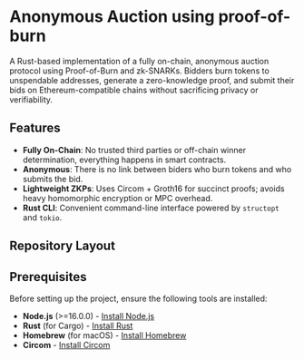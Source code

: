 # Anonymous Auction using proof-of-burn

A Rust-based implementation of a fully on-chain, anonymous auction protocol using Proof-of-Burn and zk-SNARKs. Bidders burn tokens to unspendable addresses, generate a zero-knowledge proof, and submit their bids on Ethereum-compatible chains without sacrificing privacy or verifiability.

## Features

- **Fully On-Chain**: No trusted third parties or off-chain winner determination, everything happens in smart contracts.
- **Anonymous**: There is no link between biders who burn tokens and who submits the bid.
- **Lightweight ZKPs**: Uses Circom + Groth16 for succinct proofs; avoids heavy homomorphic encryption or MPC overhead.
- **Rust CLI**: Convenient command-line interface powered by `structopt` and `tokio`.


## Repository Layout

## Prerequisites

Before setting up the project, ensure the following tools are installed:

- **Node.js** (>=16.0.0) - [Install Node.js](https://nodejs.org/)
- **Rust** (for Cargo) - [Install Rust](https://www.rust-lang.org/tools/install)
- **Homebrew** (for macOS) - [Install Homebrew](https://brew.sh/)
- **Circom** - [Install Circom](https://docs.circom.io/getting-started/installation/)
